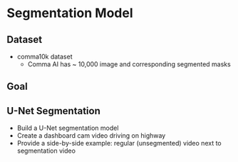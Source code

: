 # Segmentation Model 

## Dataset 
- comma10k dataset
   + Comma AI has ~ 10,000 image and corresponding segmented masks

## Goal  

## U-Net Segmentation 
- Build a U-Net segmentation model
- Create a dashboard cam video driving on highway
- Provide a side-by-side example: regular (unsegmented) video next to segmentation video
